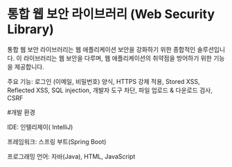 # 통합 웹 보안 라이브러리 (Web Security Library)

통합 웹 보안 라이브러리는 웹 애플리케이션 보안을 강화하기 위한 종합적인 솔루션입니다. 이 라이브러리는 웹 보안을 다루며, 웹 애플리케이션의 취약점을 방어하기 위한 기능을 제공합니다.

주요 기능:
로그인 (이메일, 비밀번호) 양식,
HTTPS 강제 적용,
Stored XSS,
Reflected XSS,
SQL injection,
개발자 도구 차단,
파일 업로드 & 다운로드 검사,
CSRF

#개발 환경

IDE: 인텔리제이( IntelliJ)

프레임워크: 스프링 부트(Spring Boot)

프로그래밍 언어: 자바(Java), HTML, JavaScript

